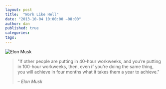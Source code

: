 ```yaml
---
layout: post
title:  "Work Like Hell"
date: "2013-10-04 10:00:00 −08:00"
author: dan
published: true
categories:
tags:
---
```


<img class="img-rounded img-responsive" alt="Elon Musk" src="https://dl.dropboxusercontent.com/u/300203/blog-images/elon-musk.jpg">

>"If other people are putting in 40-hour workweeks, and you’re putting in 100-hour workweeks, then,
>even if you’re doing the same thing, you will achieve in four months what it takes them a year to achieve."
>
>*– Elon Musk*
